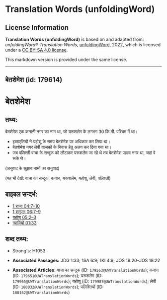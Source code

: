 # Translation Words (unfoldingWord)

## License Information

**Translation Words (unfoldingWord)** is based on and adapted from: _unfoldingWord® Translation Words_, [unfoldingWord](https://unfoldingword.org/utw), 2022, which is licensed under a [CC BY-SA 4.0 license](https://creativecommons.org/licenses/by-sa/4.0/legalcode.en).

This markdown version is provided under the same license.



--------------------------------

## बेतशेमेश (id: 179614)

बेतशेमेश
========

तथ्य:
-----

बेतशेमेश एक कनानी नगर का नाम था, जो यरूशलेम के लगभग 30 कि.मी. पश्चिम में था।

* इस्राएलियों ने यहोशू के समय बेतशेमेश पर अधिकार कर लिया था।
* बेतशेमेश नगर लेवी याजकों के निवास हेतु अलग कर दिया गया था।
* जब पलिश्ती वाचा के सन्दूक को लौटाकर यरूशलेम जा रहे थे तब बेतशेमेश पहला नगर था, जहां वे रूके थे।

(अनुवाद के सुझाव नामों का अनुवाद)

(यह भी देखें: वाचा का सन्दूक, कनान, यरूशलेम, यहोशू, लेवी, पलिश्ती)

बाइबल सन्दर्भ:
--------------

* [1 राजा 04:7–10](https://ref.ly/1Kgs0:0)
* [1 शमूएल 06:7–9](https://ref.ly/1Sam0:0)
* [यहोशू 05:2–3](https://ref.ly/Josh5:2-Josh5:3)
* [न्यायियों 01:33](https://ref.ly/Judg1:33)

शब्द तथ्य:
----------

* Strong's: H1053

* **Associated Passages:** JDG 1:33; 1SA 6:9; 1KI 4:9; JOS 19:20–JOS 19:22
* **Associated Articles:** वाचा का सन्दूक (ID: `179563@UWTranslationWords`); कनान (ID: `179651@UWTranslationWords`); यरूशलेम (ID: `179965@UWTranslationWords`); यहोशू (ID: `179987@UWTranslationWords`); लेवी (ID: `180032@UWTranslationWords`); पलिश्तियों (ID: `180162@UWTranslationWords`)

